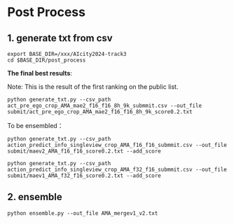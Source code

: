 # Post Process

## 1. generate txt from csv
```
export BASE_DIR=/xxx/AIcity2024-track3
cd $BASE_DIR/post_process
```

**The final best results**:

Note: This is the result of the first ranking on the public list.
```
python generate_txt.py --csv_path act_pre_ego_crop_AMA_mae2_f16_f16_8h_9k_submmit.csv --out_file submit/act_pre_ego_crop_AMA_mae2_f16_f16_8h_9k_score0.2.txt
```

To be ensembled：
```
python generate_txt.py --csv_path action_predict_info_singleview_crop_AMA_f16_f16_submmit.csv --out_file submit/maev2_AMA_f16_f16_score0.2.txt --add_score
```
```
python generate_txt.py --csv_path action_predict_info_singleview_crop_AMA_f32_f16_submmit.csv --out_file submit/maev1_AMA_f32_f16_score0.2.txt --add_score
```


## 2. ensemble
```
python ensemble.py --out_file AMA_mergev1_v2.txt
```